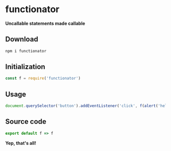 # functionator

**Uncallable statements made callable**

## Download

```bash
npm i functionator
```

## Initialization

```javascript
const f = require('functionator')
```

## Usage

```javascript
document.querySelector('button').addEventListener('click', f(alert('hello')))
```

## Source code

```javascript
export default f => f
```

**Yep, that's all!**